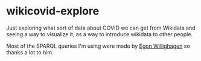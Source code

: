 # wikicovid-explore

Just exploring what sort of data about COVID we can get from Wikidata and seeing a way to visualize it, as a way to introduce wikidata to other people. 

Most of the SPARQL queries I'm using were made by [Egon Willighagen](https://github.com/egonw/SARS-CoV-2-Queries) so thanks a lot to him.
